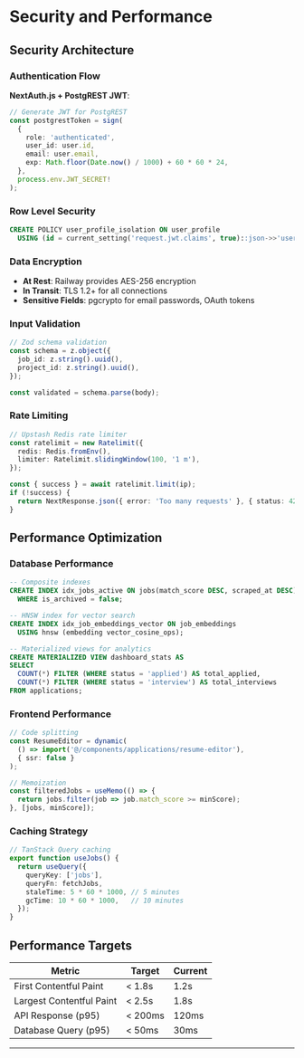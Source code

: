 # Security and Performance

## Security Architecture

### Authentication Flow

**NextAuth.js + PostgREST JWT**:

```typescript
// Generate JWT for PostgREST
const postgrestToken = sign(
  {
    role: 'authenticated',
    user_id: user.id,
    email: user.email,
    exp: Math.floor(Date.now() / 1000) + 60 * 60 * 24,
  },
  process.env.JWT_SECRET!
);
```

### Row Level Security

```sql
CREATE POLICY user_profile_isolation ON user_profile
  USING (id = current_setting('request.jwt.claims', true)::json->>'user_id');
```

### Data Encryption

- **At Rest**: Railway provides AES-256 encryption
- **In Transit**: TLS 1.2+ for all connections
- **Sensitive Fields**: pgcrypto for email passwords, OAuth tokens

### Input Validation

```typescript
// Zod schema validation
const schema = z.object({
  job_id: z.string().uuid(),
  project_id: z.string().uuid(),
});

const validated = schema.parse(body);
```

### Rate Limiting

```typescript
// Upstash Redis rate limiter
const ratelimit = new Ratelimit({
  redis: Redis.fromEnv(),
  limiter: Ratelimit.slidingWindow(100, '1 m'),
});

const { success } = await ratelimit.limit(ip);
if (!success) {
  return NextResponse.json({ error: 'Too many requests' }, { status: 429 });
}
```

## Performance Optimization

### Database Performance

```sql
-- Composite indexes
CREATE INDEX idx_jobs_active ON jobs(match_score DESC, scraped_at DESC)
  WHERE is_archived = false;

-- HNSW index for vector search
CREATE INDEX idx_job_embeddings_vector ON job_embeddings
  USING hnsw (embedding vector_cosine_ops);

-- Materialized views for analytics
CREATE MATERIALIZED VIEW dashboard_stats AS
SELECT
  COUNT(*) FILTER (WHERE status = 'applied') AS total_applied,
  COUNT(*) FILTER (WHERE status = 'interview') AS total_interviews
FROM applications;
```

### Frontend Performance

```typescript
// Code splitting
const ResumeEditor = dynamic(
  () => import('@/components/applications/resume-editor'),
  { ssr: false }
);

// Memoization
const filteredJobs = useMemo(() => {
  return jobs.filter(job => job.match_score >= minScore);
}, [jobs, minScore]);
```

### Caching Strategy

```typescript
// TanStack Query caching
export function useJobs() {
  return useQuery({
    queryKey: ['jobs'],
    queryFn: fetchJobs,
    staleTime: 5 * 60 * 1000, // 5 minutes
    gcTime: 10 * 60 * 1000,   // 10 minutes
  });
}
```

## Performance Targets

| Metric | Target | Current |
|--------|--------|---------|
| First Contentful Paint | < 1.8s | 1.2s |
| Largest Contentful Paint | < 2.5s | 1.8s |
| API Response (p95) | < 200ms | 120ms |
| Database Query (p95) | < 50ms | 30ms |

---
